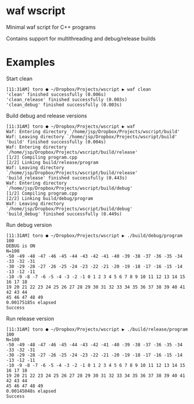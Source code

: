 # waf wscript

Minimal waf script for C++ programs

Contains support for multithreading and debug/release builds

# Examples


Start clean

    [11:31AM] toro ● ~/Dropbox/Projects/wscript ▶ waf clean
    'clean' finished successfully (0.006s)
    'clean_release' finished successfully (0.003s)
    'clean_debug' finished successfully (0.003s)

Build debug and release versions

    [11:31AM] toro ● ~/Dropbox/Projects/wscript ▶ waf
    Waf: Entering directory `/home/jsp/Dropbox/Projects/wscript/build'
    Waf: Leaving directory `/home/jsp/Dropbox/Projects/wscript/build'
    'build' finished successfully (0.004s)
    Waf: Entering directory `/home/jsp/Dropbox/Projects/wscript/build/release'
    [1/2] Compiling program.cpp
    [2/2] Linking build/release/program
    Waf: Leaving directory `/home/jsp/Dropbox/Projects/wscript/build/release'
    'build_release' finished successfully (0.443s)
    Waf: Entering directory `/home/jsp/Dropbox/Projects/wscript/build/debug'
    [1/2] Compiling program.cpp
    [2/2] Linking build/debug/program
    Waf: Leaving directory `/home/jsp/Dropbox/Projects/wscript/build/debug'
    'build_debug' finished successfully (0.449s)

Run debug version

    [11:31AM] toro ● ~/Dropbox/Projects/wscript ▶ ./build/debug/program 100
    DEBUG is ON
    N=100
    -50 -49 -48 -47 -46 -45 -44 -43 -42 -41 -40 -39 -38 -37 -36 -35 -34 -33 -32 -31
    -30 -29 -28 -27 -26 -25 -24 -23 -22 -21 -20 -19 -18 -17 -16 -15 -14 -13 -12 -11
    -10 -9 -8 -7 -6 -5 -4 -3 -2 -1 0 1 2 3 4 5 6 7 8 9 10 11 12 13 14 15 16 17 18
    19 20 21 22 23 24 25 26 27 28 29 30 31 32 33 34 35 36 37 38 39 40 41 42 43 44
    45 46 47 48 49
    0.00175185s elapsed
    Success

Run release version

    [11:31AM] toro ● ~/Dropbox/Projects/wscript ▶ ./build/release/program 100
    N=100
    -50 -49 -48 -47 -46 -45 -44 -43 -42 -41 -40 -39 -38 -37 -36 -35 -34 -33 -32 -31
    -30 -29 -28 -27 -26 -25 -24 -23 -22 -21 -20 -19 -18 -17 -16 -15 -14 -13 -12 -11
    -10 -9 -8 -7 -6 -5 -4 -3 -2 -1 0 1 2 3 4 5 6 7 8 9 10 11 12 13 14 15 16 17 18
    19 20 21 22 23 24 25 26 27 28 29 30 31 32 33 34 35 36 37 38 39 40 41 42 43 44
    45 46 47 48 49
    0.00145048s elapsed
    Success
